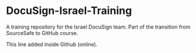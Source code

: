# DocuSign-Israel-Training
A training repository for the Israel DocuSign team. Part of the transition from SourceSafe to GitHub course.

This line added inside Github (online).

